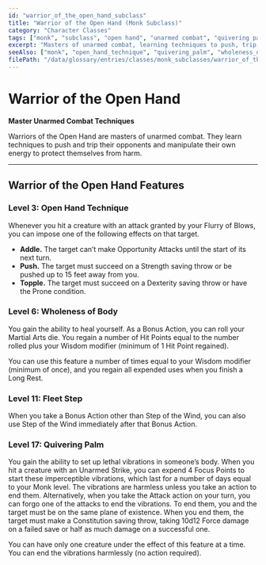 ```yaml
---
id: "warrior_of_the_open_hand_subclass"
title: "Warrior of the Open Hand (Monk Subclass)"
category: "Character Classes"
tags: ["monk", "subclass", "open hand", "unarmed combat", "quivering palm", "healing"]
excerpt: "Masters of unarmed combat, learning techniques to push, trip, and manipulate their foes' energy."
seeAlso: ["monk", "open_hand_technique", "quivering_palm", "wholeness_of_body"]
filePath: "/data/glossary/entries/classes/monk_subclasses/warrior_of_the_open_hand.md"
---
```

# Warrior of the Open Hand

**Master Unarmed Combat Techniques**

Warriors of the Open Hand are masters of unarmed combat. They learn techniques to push and trip their opponents and manipulate their own energy to protect themselves from harm.

---
## Warrior of the Open Hand Features

### Level 3: Open Hand Technique
Whenever you hit a creature with an <span data-term-id="attack_action" class="glossary-term-link-from-markdown">attack</span> granted by your Flurry of Blows, you can impose one of the following effects on that target.
*   **Addle.** The target can’t make <span data-term-id="opportunity_attack" class="glossary-term-link-from-markdown">Opportunity Attacks</span> until the start of its next turn.
*   **Push.** The target must succeed on a <span data-term-id="strength" class="glossary-term-link-from-markdown">Strength</span> <span data-term-id="saving_throw" class="glossary-term-link-from-markdown">saving throw</span> or be pushed up to 15 feet away from you.
*   **Topple.** The target must succeed on a <span data-term-id="dexterity_saving_throw" class="glossary-term-link-from-markdown">Dexterity saving throw</span> or have the <span data-term-id="prone_condition" class="glossary-term-link-from-markdown">Prone condition</span>.

### Level 6: Wholeness of Body
You gain the ability to heal yourself. As a <span data-term-id="bonus_action" class="glossary-term-link-from-markdown">Bonus Action</span>, you can roll your Martial Arts die. You regain a number of <span data-term-id="hit_points" class="glossary-term-link-from-markdown">Hit Points</span> equal to the number rolled plus your <span data-term-id="wisdom" class="glossary-term-link-from-markdown">Wisdom</span> modifier (minimum of 1 <span data-term-id="hit_points" class="glossary-term-link-from-markdown">Hit Point</span> regained).

You can use this feature a number of times equal to your <span data-term-id="wisdom" class="glossary-term-link-from-markdown">Wisdom</span> modifier (minimum of once), and you regain all expended uses when you finish a <span data-term-id="long_rest" class="glossary-term-link-from-markdown">Long Rest</span>.

### Level 11: Fleet Step
When you take a <span data-term-id="bonus_action" class="glossary-term-link-from-markdown">Bonus Action</span> other than Step of the Wind, you can also use Step of the Wind immediately after that <span data-term-id="bonus_action" class="glossary-term-link-from-markdown">Bonus Action</span>.

### Level 17: Quivering Palm
You gain the ability to set up lethal vibrations in someone’s body. When you hit a creature with an <span data-term-id="unarmed_strike" class="glossary-term-link-from-markdown">Unarmed Strike</span>, you can expend 4 Focus Points to start these imperceptible vibrations, which last for a number of days equal to your Monk level. The vibrations are harmless unless you take an <span data-term-id="action" class="glossary-term-link-from-markdown">action</span> to end them. Alternatively, when you take the <span data-term-id="attack_action" class="glossary-term-link-from-markdown">Attack action</span> on your turn, you can forgo one of the <span data-term-id="attack_action" class="glossary-term-link-from-markdown">attacks</span> to end the vibrations. To end them, you and the target must be on the same plane of existence. When you end them, the target must make a <span data-term-id="constitution" class="glossary-term-link-from-markdown">Constitution</span> <span data-term-id="saving_throw" class="glossary-term-link-from-markdown">saving throw</span>, taking 10d12 Force damage on a failed save or half as much damage on a successful one.

You can have only one creature under the effect of this feature at a time. You can end the vibrations harmlessly (no <span data-term-id="action" class="glossary-term-link-from-markdown">action</span> required).